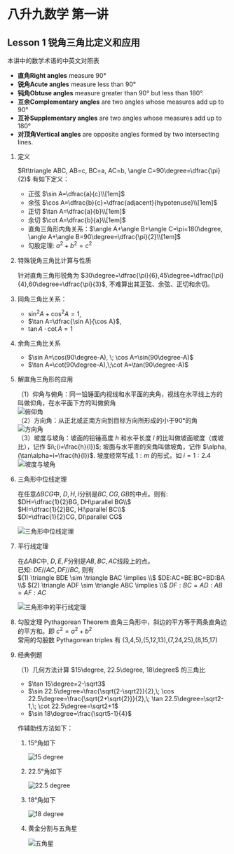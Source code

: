 # 八升九数学 第一讲 

## Lesson 1 锐角三角比定义和应用

本讲中的数学术语的中英文对照表
- **直角Right angles** measure 90°   
- **锐角Acute angles** measure less than 90°
- **钝角Obtuse angles** measure greater than 90° but less than 180°.
- **互余Complementary angles** are two angles whose measures add up to 90°
- **互补Supplementary angles** are two angles whose measures add up to 180°
- **对顶角Vertical angles** are opposite angles formed by two intersecting lines.

1. 定义
    
    $Rt\triangle ABC, AB=c, BC=a, AC=b, \angle C=90\degree=\dfrac{\pi}{2}$ 有如下定义：  
    - 正弦 $\sin A=\dfrac{a}{c}\\[1em]$
    - 余弦 $\cos A=\dfrac{b}{c}=\dfrac{adjacent}{hypotenuse}\\[1em]$
    - 正切 $\tan A=\dfrac{a}{b}\\[1em]$
    - 余切 $\cot A=\dfrac{b}{a}\\[1em]$
    - 直角三角形内角关系：$\angle A+\angle B+\angle C=\pi=180\degree, \angle A+\angle B=90\degree=\dfrac{\pi}{2}\\[1em]$
    - 勾股定理: $a^2+b^2=c^2$

2. 特殊锐角三角比计算与性质

    针对直角三角形锐角为 $30\degree=\dfrac{\pi}{6},45\degree=\dfrac{\pi}{4},60\degree=\dfrac{\pi}{3}$, 不难算出其正弦、余弦、正切和余切。

3. 同角三角比关系：

    - $\sin^2A+\cos^2A=1$, 
    - $\tan A=\dfrac{\sin A}{\cos A}$,
    - $\tan A\cdot \cot A=1$

4. 余角三角比关系

    - $\sin A=\cos(90\degree-A), \; \cos A=\sin(90\degree-A)$   
    - $\tan A=\cot(90\degree-A),\;\cot A=\tan(90\degree-A)$

5. 解直角三角形的应用

    （1）仰角与俯角：同一铅锤面内视线和水平面的夹角，视线在水平线上方的叫做仰角，在水平面下方的叫做俯角  
    ![俯仰角](images/俯仰角.png)  
    （2）方向角：从正北或正南方向到目标方向所形成的小于90°的角  
    ![方向角](images/方向角.png)  
    （3）坡度与坡角：坡面的铅锤高度 $h$ 和水平长度 $l$ 的比叫做坡面坡度（或坡比），记作 $i\;(i=\frac{h}{l})$; 坡面与水平面的夹角叫做坡角，记作 $\alpha,(\tan\alpha=i=\frac{h}{l})$. 坡度经常写成 $1:m$ 的形式，如 $i=1:2.4$  
    ![坡度与坡角](images/坡度与坡角.png)


6. 三角形中位线定理
   
    在任意$ΔBCG$中, $D,H,I$分别是$BC, CG, GB$的中点。则有:   
    $DH=\dfrac{1}{2}BG, DH\parallel BG\\$  
    $HI=\dfrac{1}{2}BC, HI\parallel BC\\$  
    $DI=\dfrac{1}{2}CG, DI\parallel CG$

    ![三角形中位线定理](images/三角形中位线定理.png)

7. 平行线定理
   
    在$ΔABC$中, $D, E, F$分别是$AB, BC, AC$线段上的点。  
    已知: $DE//AC, DF//BC$, 则有   
    $(1) \triangle BDE \sim \triangle BAC \implies \\$
    $DE:AC=BE:BC=BD:BA \\$
    $(2) \triangle ADF \sim \triangle ABC \implies \\$
    $DF:BC=AD:AB=AF:AC$

    ![三角形中的平行线定理](images/三角形中平行线定理.png)

8. 勾股定理 Pythagorean Theorem
   直角三角形中，斜边的平方等于两条直角边的平方和。即 $c^2=a^2+b^2$  
   常用的勾股数 Pythagorean triples 有 (3,4,5),(5,12,13),(7,24,25),(8,15,17)

9.  经典例题

    （1）几何方法计算 $15\degree, 22.5\degree, 18\degree$ 的三角比  
    - $\tan 15\degree=2-\sqrt3$   
    - $\sin 22.5\degree=\frac{\sqrt{2-\sqrt2}}{2},\; \cos 22.5\degree=\frac{\sqrt{2+\sqrt{2}}}{2},\; \tan 22.5\degree=\sqrt2-1,\; \cot 22.5\degree=\sqrt2+1$  
    - $\sin 18\degree=\frac{\sqrt5-1}{4}$

    作辅助线方法如下：
    1. 15°角如下
    
        ![15 degree](images/15度角.png)

    2. 22.5°角如下
    
        ![22.5 degree](images/22.5度角.png)
        
    3. 18°角如下
    
        ![18 degree](images/18度角.png)

    4. 黄金分割与五角星

        ![五角星](images/五角星.png)
